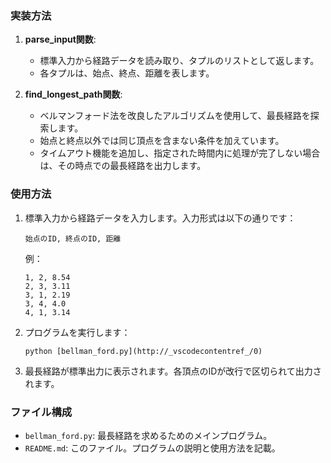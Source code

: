 ### 実装方法
1. **parse_input関数**:
    - 標準入力から経路データを読み取り、タプルのリストとして返します。
    - 各タプルは、始点、終点、距離を表します。

2. **find_longest_path関数**:
    - ベルマンフォード法を改良したアルゴリズムを使用して、最長経路を探索します。
    - 始点と終点以外では同じ頂点を含まない条件を加えています。
    - タイムアウト機能を追加し、指定された時間内に処理が完了しない場合は、その時点での最長経路を出力します。

### 使用方法
1. 標準入力から経路データを入力します。入力形式は以下の通りです：
    ```
    始点のID, 終点のID, 距離
    ```
    例：
    ```
    1, 2, 8.54
    2, 3, 3.11
    3, 1, 2.19
    3, 4, 4.0
    4, 1, 3.14
    ```

2. プログラムを実行します：
    ```
    python [bellman_ford.py](http://_vscodecontentref_/0)
    ```

3. 最長経路が標準出力に表示されます。各頂点のIDが改行で区切られて出力されます。

### ファイル構成
- `bellman_ford.py`: 最長経路を求めるためのメインプログラム。
- `README.md`: このファイル。プログラムの説明と使用方法を記載。
